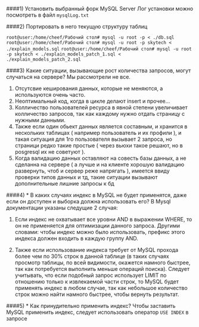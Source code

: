 ####1) Установить выбранный форк MySQL Server
Лог установки можно посмотреть в файл `mysqlLog.txt`

####2) Портировать в него текущую структуру таблиц

`root@user:/home/cheef/Рабочий стол# mysql -u root -p < ./db.sql`
`root@user:/home/cheef/Рабочий стол# mysql -u root -p skytech < ./explain_models.sql`
`root@user:/home/cheef/Рабочий стол# mysql -u root -p skytech < ./explain_models_patch_1.sql < ./explain_models_patch_2.sql`

####3) Какие ситуации, вызывающие рост количества запросов, могут случаться на сервере? Мы рассмотрели не все.
 1. Отсутсвие кеширования данных, которые не меняются, а используются очень часто.
 2. Неоптимальный код, когда в цикле делают insert и прочее...
 3. Колличество пользователей ресурса в явной степени увеличивает колличество запросов, так как каждому нужно отдать страницу с нужными данными.
 4. Также если один обьект данных является составным, и хранится в нескольких таблицах ( например пользователь и их профили ), и такая ситуация для 1го пользователя вызывает 2 запроса, но страници редко такие простые ( через вьюхи такое решают, но в posgresql их не советуют ).
 5. Когда валидацию данных оставляют на совесть базы данных, а не сделанна на сервере ( а лучше и на клиенте хорошую валидацию развернуть, чтоб и сервер реже напрягать ), имеется ввиду проверки типов данных и тд, такие ситуации вызывают дополнительные лишние запросы к бд

####4) * В каких случаях индекс в MySQL не будет применятся, даже если он доступен и выборка должна использовать его? 
В Mysql документации указаны следущие 2 случая:
1. Если индекс не охватывает все уровни AND в выражении WHERE, то он не применяется для оптимизации данного запроса. Другими словами: чтобы индекс можно было использовать, префикс этого индекса должен входить в каждую группу AND.

2. Также если использование индекса требует от MySQL прохода более чем по 30% строк в данной таблице (в таких случаях просмотр таблицы, по всей видимости, окажется намного быстрее, так как потребуется выполнить меньше операций поиска). Следует учитывать, что если подобный запрос использует LIMIT по отношению только к извлекаемой части строк, то MySQL будет применять индекс в любом случае, так как небольшое количество строк можно найти намного быстрее, чтобы вернуть результат.

####5) * Как принудительно применить индекс?
Чтобы заставить MySQL применить индекс, следует использовать оператор `USE INDEX` в запросе
